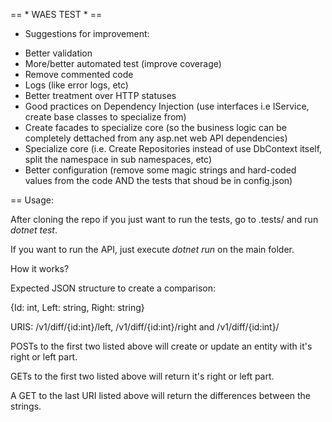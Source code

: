 == * WAES TEST * ==

* Suggestions for improvement:

- Better validation
- More/better automated test (improve coverage)
- Remove commented code
- Logs (like error logs, etc)
- Better treatment over HTTP statuses
- Good practices on Dependency Injection (use interfaces i.e IService<T>, create base classes to specialize from)
- Create facades to specialize core (so the business logic can be completely dettached from any asp.net web API dependencies)
- Specialize core (i.e. Create Repositories instead of use DbContext itself, split the namespace in sub namespaces, etc)
- Better configuration (remove some magic strings and hard-coded values from the code AND the tests that shoud be in config.json)

== Usage:

After cloning the repo if you just want to run the tests, go to .tests/ and run <i> dotnet test</i>. 

If you want to run the API, just execute <i> dotnet run</i> on the main folder.

How it works?

Expected JSON structure to create a comparison:

{Id: int, Left: string, Right: string}

URIS: /v1/diff/{id:int}/left, /v1/diff/{id:int}/right and /v1/diff/{id:int}/

POSTs to the first two listed above will create or update an entity with it's right or left part.

GETs to the first two listed above will return it's right or left part.

A GET to the last URI listed above will return the differences between the strings.

